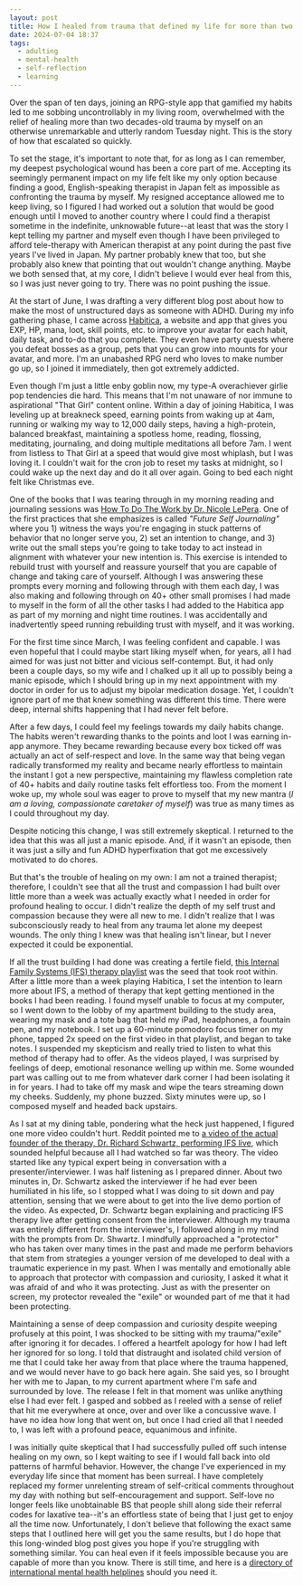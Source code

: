 ```yaml
---
layout: post
title: How I healed from trauma that defined my life for more than two decades
date: 2024-07-04 18:37
tags:
  - adulting
  - mental-health
  - self-reflection
  - learning
---
```

Over the span of ten days, joining an RPG-style app that gamified my habits led to me sobbing uncontrollably in my living room, overwhelmed with the relief of healing more than two decades-old trauma by myself on an otherwise unremarkable and utterly random Tuesday night. This is the story of how that escalated so quickly.<!--excerpt-->

To set the stage, it's important to note that, for as long as I can remember, my deepest psychological wound has been a core part of me. Accepting its seemingly permanent impact on my life felt like my only option because finding a good, English-speaking therapist in Japan felt as impossible as confronting the trauma by myself. My resigned acceptance allowed me to keep living, so I figured I had worked out a solution that would be good enough until I moved to another country where I could find a therapist sometime in the indefinite, unknowable future--at least that was the story I kept telling my partner and myself even though I have been privileged to afford tele-therapy with American therapist at any point during the past five years I've lived in Japan. My partner probably knew that too, but she probably also knew that pointing that out wouldn't change anything. Maybe we both sensed that, at my core, I didn't believe I would ever heal from this, so I was just never going to try. There was no point pushing the issue.  

At the start of June, I was drafting a very different blog post about how to make the most of unstructured days as someone with ADHD. During my info gathering phase, I came across <a target="_blank" href="https://habitica.com/profile/361f8081-5803-4244-9fad-b4c8224b53c4">Habitica</a>, a website and app that gives you EXP, HP, mana, loot, skill points, etc. to improve your avatar for each habit, daily task, and to-do that you complete. They even have party quests where you defeat bosses as a group, pets that you can grow into mounts for your avatar, and more. I'm an unabashed RPG nerd who loves to make number go up, so I joined it immediately, then got extremely addicted.  

Even though I'm just a little enby goblin now, my type-A overachiever girlie pop tendencies die hard. This means that I'm not unaware of nor immune to aspirational "That Girl" content online. Within a day of joining Habitica, I was leveling up at breakneck speed, earning points from waking up at 4am, running or walking my way to 12,000 daily steps, having a high-protein, balanced breakfast, maintaining a spotless home, reading, flossing, meditating, journaling, and doing multiple meditations all before 7am. I went from listless to That Girl at a speed that would give most whiplash, but I was loving it. I couldn't wait for the cron job to reset my tasks at midnight, so I could wake up the next day and do it all over again. Going to bed each night felt like Christmas eve. 

One of the books that I was tearing through in my morning reading and journaling sessions was <a target="_blank" href="https://theholisticpsychologist.com/how-to-do-the-work/">How To Do The Work by Dr. Nicole LePera</a>. One of the first practices that she emphasizes is called *"Future Self Journaling"* where you 1) witness the ways you're engaging in stuck patterns of behavior that no longer serve you, 2) set an intention to change, and 3) write out the small steps you're going to take today to act instead in alignment with whatever your new intention is. This exercise is intended to rebuild trust with yourself and reassure yourself that you are capable of change and taking care of yourself. Although I was answering these prompts every morning and following through with them each day, I was also making and following through on 40+ other small promises I had made to myself in the form of all the other tasks I had added to the Habitica app as part of my morning and night time routines. I was accidentally and inadvertently speed running rebuilding trust with myself, and it was working. 

For the first time since March, I was feeling confident and capable. I was even hopeful that I could maybe start liking myself when, for years, all I had aimed for was just not bitter and vicious self-contempt. But, it had only been a couple days, so my wife and I chalked up it all up to possibly being a manic episode, which I should bring up in my next appointment with my doctor in order for us to adjust my bipolar medication dosage. Yet, I couldn't ignore part of me that knew something was different this time. There were deep, internal shifts happening that I had never felt before.  

After a few days, I could feel my feelings towards my daily habits change. The habits weren't rewarding thanks to the points and loot I was earning in-app anymore. They became rewarding because every box ticked off was actually an act of self-respect and love. In the same way that being vegan radically transformed my reality and became nearly effortless to maintain the instant I got a new perspective, maintaining my flawless completion rate of 40+ habits and daily routine tasks felt effortless too. From the moment I woke up, my whole soul was eager to prove to myself that my new mantra (*I am a loving, compassionate caretaker of myself*) was true as many times as I could throughout my day. 

Despite noticing this change, I was still extremely skeptical. I returned to the idea that this was all just a manic episode. And, if it wasn't an episode, then it was just a silly and fun ADHD hyperfixation that got me excessively motivated to do chores.

But that's the trouble of healing on my own: I am not a trained therapist; therefore, I couldn't see that all the trust and compassion I had built over little more than a week was actually exactly what I needed in order for profound healing to occur. I didn't realize the depth of my self trust and compassion because they were all new to me. I didn't realize that I was subconsciously ready to heal from any trauma let alone my deepest wounds. The only thing I knew was that healing isn't linear, but I never expected it could be exponential. 

If all the trust building I had done was creating a fertile field, <a target="_blank" href="https://youtube.com/playlist?list=PLCJ2fBBavCJEoQPzbMIOuQ2luJDHrWPSL&si=U30fijnhj4hReOCF">this Internal Family Systems (IFS) therapy playlist</a> was the seed that took root within. After a little more than a week playing Habitica, I set the intention to learn more about IFS, a method of therapy that kept getting mentioned in the books I had been reading. I found myself unable to focus at my computer, so I went down to the lobby of my apartment building to the study area, wearing my mask and a tote bag that held my iPad, headphones, a fountain pen, and my notebook. I set up a 60-minute pomodoro focus timer on my phone, tapped 2x speed on the first video in that playlist, and began to take notes. I suspended my skepticism and really tried to listen to what this method of therapy had to offer. As the videos played, I was surprised by feelings of deep, emotional resonance welling up within me. Some wounded part was calling out to me from whatever dark corner I had been isolating it in for years. I had to take off my mask and wipe the tears streaming down my cheeks. Suddenly, my phone buzzed. Sixty minutes were up, so I composed myself and headed back upstairs. 

As I sat at my dining table, pondering what the heck just happened, I figured one more video couldn't hurt. Reddit pointed me to <a target="_blank" href="https://www.youtube.com/watch?v=UNtussFaYC0&ab_channel=Wisdom2.0withSorenGordhamer">a video of the actual founder of the therapy, Dr. Richard Schwartz, performing IFS live</a>, which sounded helpful because all I had watched so far was theory. The video started like any typical expert being in conversation with a presenter/interviewer. I was half listening as I prepared dinner. About two minutes in, Dr. Schwartz asked the interviewer if he had ever been humiliated in his life, so I stopped what I was doing to sit down and pay attention, sensing that we were about to get into the live demo portion of the video. As expected, Dr. Schwartz began explaining and practicing IFS therapy live after getting consent from the interviewer. Although my trauma was entirely different from the interviewer's, I followed along in my mind with the prompts from Dr. Shwartz. I mindfully approached a "protector" who has taken over many times in the past and made me perform behaviors that stem from strategies a younger version of me developed to deal with a traumatic experience in my past. When I was mentally and emotionally able to approach that protector with compassion and curiosity, I asked it what it was afraid of and who it was protecting. Just as with the presenter on screen, my protector revealed the "exile" or wounded part of me that it had been protecting. 

Maintaining a sense of deep compassion and curiosity despite weeping profusely at this point, I was shocked to be sitting with my trauma/"exile" after ignoring it for decades. I offered a heartfelt apology for how I had left her ignored for so long. I told that distraught and isolated child version of me that I could take her away from that place where the trauma happened, and we would never have to go back here again. She said yes, so I brought her with me to Japan, to my current apartment where I'm safe and surrounded by love. The release I felt in that moment was unlike anything else I had ever felt. I gasped and sobbed as I reeled with a sense of relief that hit me everywhere at once, over and over like a concussive wave. I have no idea how long that went on, but once I had cried all that I needed to, I was left with a profound peace, equanimous and infinite.

I was initially quite skeptical that I had successfully pulled off such intense healing on my own, so I kept waiting to see if I would fall back into old patterns of harmful behavior. However, the change I've experienced in my everyday life since that moment has been surreal. I have completely replaced my former unrelenting stream of self-critical comments throughout my day with nothing but self-encouragement and support. Self-love no longer feels like unobtainable BS that people shill along side their referral codes for laxative tea--it's an effortless state of being that I just get to enjoy all the time now. Unfortunately, I don't believe that following the exact same steps that I outlined here will get you the same results, but I do hope that this long-winded blog post gives you hope if you're struggling with something similar. You can heal even if it feels impossible because you are capable of more than you know. There is still time, and here is a <a href="https://www.helpguide.org/find-help.htm">directory of international mental health helplines</a> should you need it.
